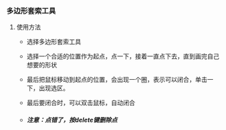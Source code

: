 ### 多边形套索工具

1. 使用方法

   * 选择多边形套索工具

   * 选择一个合适的位置作为起点，点一下，接着一直点下去，直到画完自己想要的形状

   * 最后把鼠标移动到起点的位置，会出现一个圈，表示可以闭合，单击一下，出现选区。

   * 最后要闭合时，可以双击鼠标，自动闭合

   * ##### 注意：点错了，按delete键删除点

     ​